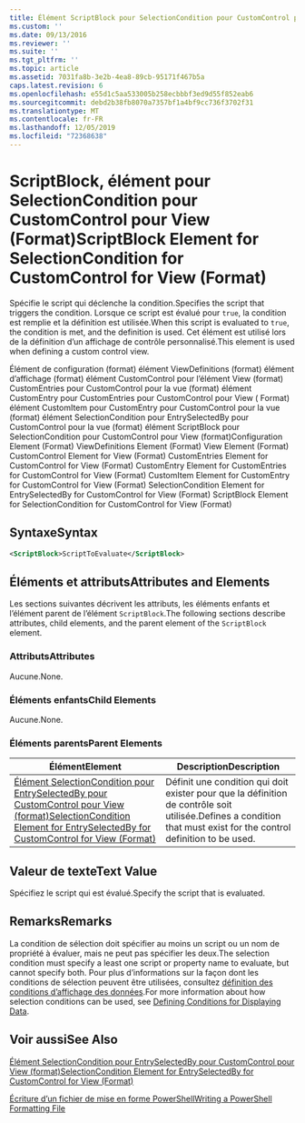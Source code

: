 ```yaml
---
title: Élément ScriptBlock pour SelectionCondition pour CustomControl pour View (format) | Microsoft Docs
ms.custom: ''
ms.date: 09/13/2016
ms.reviewer: ''
ms.suite: ''
ms.tgt_pltfrm: ''
ms.topic: article
ms.assetid: 7031fa8b-3e2b-4ea8-89cb-95171f467b5a
caps.latest.revision: 6
ms.openlocfilehash: e55d1c5aa533005b258ecbbbf3ed9d55f852eab6
ms.sourcegitcommit: debd2b38fb8070a7357bf1a4bf9cc736f3702f31
ms.translationtype: MT
ms.contentlocale: fr-FR
ms.lasthandoff: 12/05/2019
ms.locfileid: "72368638"
---
```

# <a name="scriptblock-element-for-selectioncondition-for-customcontrol-for-view-format"></a><span data-ttu-id="68bc1-102">ScriptBlock, élément pour SelectionCondition pour CustomControl pour View (Format)</span><span class="sxs-lookup"><span data-stu-id="68bc1-102">ScriptBlock Element for SelectionCondition for CustomControl for View (Format)</span></span>

<span data-ttu-id="68bc1-103">Spécifie le script qui déclenche la condition.</span><span class="sxs-lookup"><span data-stu-id="68bc1-103">Specifies the script that triggers the condition.</span></span> <span data-ttu-id="68bc1-104">Lorsque ce script est évalué pour `true`, la condition est remplie et la définition est utilisée.</span><span class="sxs-lookup"><span data-stu-id="68bc1-104">When this script is evaluated to `true`, the condition is met, and the definition is used.</span></span> <span data-ttu-id="68bc1-105">Cet élément est utilisé lors de la définition d’un affichage de contrôle personnalisé.</span><span class="sxs-lookup"><span data-stu-id="68bc1-105">This element is used when defining a custom control view.</span></span>

<span data-ttu-id="68bc1-106">Élément de configuration (format) élément ViewDefinitions (format) élément d’affichage (format) élément CustomControl pour l’élément View (format) CustomEntries pour CustomControl pour la vue (format) élément CustomEntry pour CustomEntries pour CustomControl pour View ( Format) élément CustomItem pour CustomEntry pour CustomControl pour la vue (format) élément SelectionCondition pour EntrySelectedBy pour CustomControl pour la vue (format) élément ScriptBlock pour SelectionCondition pour CustomControl pour View (format)</span><span class="sxs-lookup"><span data-stu-id="68bc1-106">Configuration Element (Format) ViewDefinitions Element (Format) View Element (Format) CustomControl Element for View (Format) CustomEntries Element for CustomControl for View (Format) CustomEntry Element for CustomEntries for CustomControl for View (Format) CustomItem Element for CustomEntry for CustomControl for View (Format) SelectionCondition Element for EntrySelectedBy for CustomControl for View (Format) ScriptBlock Element for SelectionCondition for CustomControl for View (Format)</span></span>

## <a name="syntax"></a><span data-ttu-id="68bc1-107">Syntaxe</span><span class="sxs-lookup"><span data-stu-id="68bc1-107">Syntax</span></span>

```xml
<ScriptBlock>ScriptToEvaluate</ScriptBlock>
```

## <a name="attributes-and-elements"></a><span data-ttu-id="68bc1-108">Éléments et attributs</span><span class="sxs-lookup"><span data-stu-id="68bc1-108">Attributes and Elements</span></span>

<span data-ttu-id="68bc1-109">Les sections suivantes décrivent les attributs, les éléments enfants et l’élément parent de l’élément `ScriptBlock`.</span><span class="sxs-lookup"><span data-stu-id="68bc1-109">The following sections describe attributes, child elements, and the parent element of the `ScriptBlock` element.</span></span>

### <a name="attributes"></a><span data-ttu-id="68bc1-110">Attributs</span><span class="sxs-lookup"><span data-stu-id="68bc1-110">Attributes</span></span>

<span data-ttu-id="68bc1-111">Aucune.</span><span class="sxs-lookup"><span data-stu-id="68bc1-111">None.</span></span>

### <a name="child-elements"></a><span data-ttu-id="68bc1-112">Éléments enfants</span><span class="sxs-lookup"><span data-stu-id="68bc1-112">Child Elements</span></span>

<span data-ttu-id="68bc1-113">Aucune.</span><span class="sxs-lookup"><span data-stu-id="68bc1-113">None.</span></span>

### <a name="parent-elements"></a><span data-ttu-id="68bc1-114">Éléments parents</span><span class="sxs-lookup"><span data-stu-id="68bc1-114">Parent Elements</span></span>

|<span data-ttu-id="68bc1-115">Élément</span><span class="sxs-lookup"><span data-stu-id="68bc1-115">Element</span></span>|<span data-ttu-id="68bc1-116">Description</span><span class="sxs-lookup"><span data-stu-id="68bc1-116">Description</span></span>|
|-------------|-----------------|
|[<span data-ttu-id="68bc1-117">Élément SelectionCondition pour EntrySelectedBy pour CustomControl pour View (format)</span><span class="sxs-lookup"><span data-stu-id="68bc1-117">SelectionCondition Element for EntrySelectedBy for CustomControl for View (Format)</span></span>](./selectioncondition-element-for-entryselectedby-for-customcontrol-format.md)|<span data-ttu-id="68bc1-118">Définit une condition qui doit exister pour que la définition de contrôle soit utilisée.</span><span class="sxs-lookup"><span data-stu-id="68bc1-118">Defines a condition that must exist for the control definition to be used.</span></span>|

## <a name="text-value"></a><span data-ttu-id="68bc1-119">Valeur de texte</span><span class="sxs-lookup"><span data-stu-id="68bc1-119">Text Value</span></span>

<span data-ttu-id="68bc1-120">Spécifiez le script qui est évalué.</span><span class="sxs-lookup"><span data-stu-id="68bc1-120">Specify the script that is evaluated.</span></span>

## <a name="remarks"></a><span data-ttu-id="68bc1-121">Remarks</span><span class="sxs-lookup"><span data-stu-id="68bc1-121">Remarks</span></span>

<span data-ttu-id="68bc1-122">La condition de sélection doit spécifier au moins un script ou un nom de propriété à évaluer, mais ne peut pas spécifier les deux.</span><span class="sxs-lookup"><span data-stu-id="68bc1-122">The selection condition must specify a least one script or property name to evaluate, but cannot specify both.</span></span> <span data-ttu-id="68bc1-123">Pour plus d’informations sur la façon dont les conditions de sélection peuvent être utilisées, consultez [définition des conditions d’affichage des données](./defining-conditions-for-displaying-data.md).</span><span class="sxs-lookup"><span data-stu-id="68bc1-123">For more information about how selection conditions can be used, see [Defining Conditions for Displaying Data](./defining-conditions-for-displaying-data.md).</span></span>

## <a name="see-also"></a><span data-ttu-id="68bc1-124">Voir aussi</span><span class="sxs-lookup"><span data-stu-id="68bc1-124">See Also</span></span>

[<span data-ttu-id="68bc1-125">Élément SelectionCondition pour EntrySelectedBy pour CustomControl pour View (format)</span><span class="sxs-lookup"><span data-stu-id="68bc1-125">SelectionCondition Element for EntrySelectedBy for CustomControl for View (Format)</span></span>](./selectioncondition-element-for-entryselectedby-for-customcontrol-format.md)

[<span data-ttu-id="68bc1-126">Écriture d’un fichier de mise en forme PowerShell</span><span class="sxs-lookup"><span data-stu-id="68bc1-126">Writing a PowerShell Formatting File</span></span>](./writing-a-powershell-formatting-file.md)
